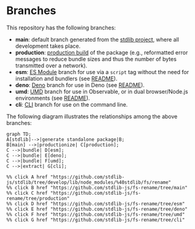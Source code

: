<!--

@license Apache-2.0

Copyright (c) 2023 The Stdlib Authors.

Licensed under the Apache License, Version 2.0 (the "License");
you may not use this file except in compliance with the License.
You may obtain a copy of the License at

    http://www.apache.org/licenses/LICENSE-2.0

Unless required by applicable law or agreed to in writing, software
distributed under the License is distributed on an "AS IS" BASIS,
WITHOUT WARRANTIES OR CONDITIONS OF ANY KIND, either express or implied.
See the License for the specific language governing permissions and
limitations under the License.

-->

# Branches

This repository has the following branches:

-   **main**: default branch generated from the [stdlib project][stdlib-url], where all development takes place.
-   **production**: [production build][production-url] of the package (e.g., reformatted error messages to reduce bundle sizes and thus the number of bytes transmitted over a network).
-   **esm**: [ES Module][esm-url] branch for use via a `script` tag without the need for installation and bundlers (see [README][esm-readme]).
-   **deno**: [Deno][deno-url] branch for use in Deno (see [README][deno-readme]).
-   **umd**: [UMD][umd-url] branch for use in Observable, or in dual browser/Node.js environments (see [README][umd-readme]).
-   **cli**: [CLI][cli-url] branch for use on the command line.

The following diagram illustrates the relationships among the above branches:

```mermaid
graph TD;
A[stdlib]-->|generate standalone package|B;
B[main] -->|productionize| C[production];
C -->|bundle| D[esm];
C -->|bundle| E[deno];
C -->|bundle| F[umd];
C -->|extract| G[cli];

%% click A href "https://github.com/stdlib-js/stdlib/tree/develop/lib/node_modules/%40stdlib/fs/rename"
%% click B href "https://github.com/stdlib-js/fs-rename/tree/main"
%% click C href "https://github.com/stdlib-js/fs-rename/tree/production"
%% click D href "https://github.com/stdlib-js/fs-rename/tree/esm"
%% click E href "https://github.com/stdlib-js/fs-rename/tree/deno"
%% click F href "https://github.com/stdlib-js/fs-rename/tree/umd"
%% click G href "https://github.com/stdlib-js/fs-rename/tree/cli"
```

[stdlib-url]: https://github.com/stdlib-js/stdlib/tree/develop/lib/node_modules/%40stdlib/fs/rename
[production-url]: https://github.com/stdlib-js/fs-rename/tree/production
[deno-url]: https://github.com/stdlib-js/fs-rename/tree/deno
[deno-readme]: https://github.com/stdlib-js/fs-rename/blob/deno/README.md
[umd-url]: https://github.com/stdlib-js/fs-rename/tree/umd
[umd-readme]: https://github.com/stdlib-js/fs-rename/blob/umd/README.md
[esm-url]: https://github.com/stdlib-js/fs-rename/tree/esm
[esm-readme]: https://github.com/stdlib-js/fs-rename/blob/esm/README.md
[cli-url]: https://github.com/stdlib-js/fs-rename/tree/cli